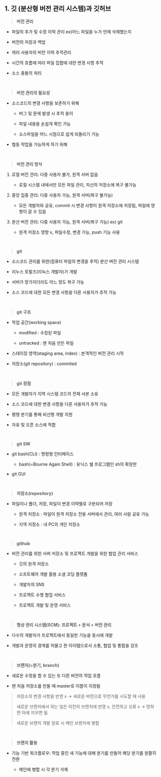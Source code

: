 ## 1. 깃 (분산형 버전 관리 시스템)과 깃허브

>**버전 관리**
- 파일의 추가 및 수정 이력 관리 ex)어느 파일을 누가 언제 삭제했는지

- 버전의 저장과 백업

- 여러 사용자의 버전 이력 추적관리

- 시간의 흐름에 따라 파일 집합에 대한 변경 사항 추적

- 소스 충돌의 처리
<br>

>**버전 관리의 필요성**
- 소스코드의 변경 사항을 보존하기 위해 
     
     + 버그 및 문제 발생 시 추적 용이
     
     + 파일 내용을 손쉽게 확인 가능
     
     + 소스파일을 어느 시점으로 쉽게 되돌리기 가능
     
- 협동 작업을 가능하게 하기 위해
<br>

>**버전 관리 방식**
1. 로컬 버전 관리:  다중 사용자 불가, 원격 서버 없음  
  
     - 로컬 시스템 내에서만 모든 파일 관리, 자신의 저장소에 복구 불가능
     
2. 중앙 집중 관리:  다중 사용자 가능, 원격 서버(복구 불가능)  

     - 모든 개발자와 공유, commit 시 변경 사항이 원격 저장소에 저장됨, 파일에 영향이 갈 수 있음

3. 분산 버전 관리:  다중 사용자 가능, 원격 서버(복구 가능) ex) git  

     - 원격 저장소 영향 x, 파일수정, 변경 가능, push 기능 사용

<br>

> **git**
- 소스코드 관리를 위한(컴퓨터 파일의 변경을 추적) 분산 버전 관리 시스템

- 리누스 토발즈(리눅스 개발자)가 개발

- 서버가 망가지더라도 어느 정도 복구 가능 

- 소스 코드에 대한 모든 변경 사항을 다른 사용자가 추적 가능
  
<br>

>**git 구조**

- 작업 공간(working space)

     - modified : 수정된 파일 
     
     - untracked : 맨 처음 만든 파일
     
- 스테이징 영역(staging area, index) : 본격적인 버전 관리 시작

- 저장소(git repository) : commited 

<br>

> **git 장점**
- 모든 개발자가 지역 시스템 코드의 전체 사본 소유

- 소스 코드에 대한 변경 사항을 다른 사용자가 추적 가능

- 평행 분기를 통해 비선형 개발 지원

- 자유 및 오픈 소스에 적합

<br>

> **git SW**
- git bash(CLI) : 명령행 인터페이스 

     - bash(=Bourne Again Shell) : 유닉스 쉘 프로그램인 sh의 확장판

- git GUI

<br>

> **저장소(repository)**
- 파일이나 폴더, 저장, 파일이 변경 이력별로 구분되어 저장

     - 원격 저장소 : 파일이 원격 저장소 전용 서버에서 관리, 여러 사람 공유 가능
    
     - 지역 저장소 : 내 PC의 개인 저장소 

<br>

>**github**

- 버전 관리를 위한 서버 저장소 및 프로젝트 개발을 위한 협업 관리 서비스

     - 깃의 원격 저장소
     
     - 소프트웨어 개발 활용 소셜 코딩 플랫폼

     - 개발자의 SNS     
    
     - 프로젝트 수행 협업 서비스 
      
     - 프로젝트 개발 및 운영 서비스
<br>

>**형상 관리 시스템(SCM): 프로젝트 + 문서 + 버전 관리**

- 다수의 개발자가 프로젝트에서 동일한 기능을 동시에 개발 

- 개발과 운영의 경계를 허물고 한 아이템으로서 소통, 협업 및 통합을 강조
<br>

>**브랜치(=분기, branch)**

- 새로운 수정을 할 수 있는 또 다른 버전의 작업 흐름

- 맨 처음 저장소를 만들 때 master로 이름이 지정됨

> 저장소의 변경 사항을 반영 x -> 새로운 버전으로 무언가를 시도할 때 사용
> 
> 새로운 브랜치에서 하는 일은 이전의 브랜치에 반영 x, 안전하고 오류 x -> 망하면 아예 지우면 됨
> 
> 새로운 브랜치 개발 완료 시 메인 브랜치에 병합

<br>

> **브랜치 활용**

- 기능 기반 워크플로우: 작업 중인 새 기능에 대해 분기를 만들어 해당 분기를 원활히 전환 

     - 메인에 병합 시 각 분기 삭제 
<br>

